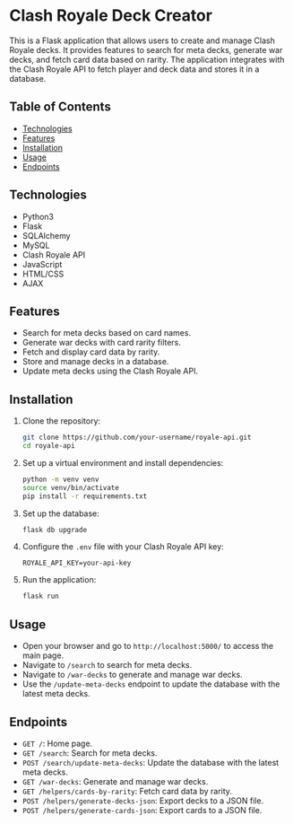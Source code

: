 # Clash Royale Deck Creator

This is a Flask application that allows users to create and manage Clash Royale decks. It provides features to search for meta decks, generate war decks, and fetch card data based on rarity. The application integrates with the Clash Royale API to fetch player and deck data and stores it in a database.

## Table of Contents

- [Technologies](#technologies)
- [Features](#features)
- [Installation](#installation)
- [Usage](#usage)
- [Endpoints](#endpoints)

## Technologies

- Python3
- Flask
- SQLAlchemy
- MySQL
- Clash Royale API
- JavaScript
- HTML/CSS
- AJAX

## Features

- Search for meta decks based on card names.
- Generate war decks with card rarity filters.
- Fetch and display card data by rarity.
- Store and manage decks in a database.
- Update meta decks using the Clash Royale API.

## Installation

1. Clone the repository:
    ```sh
    git clone https://github.com/your-username/royale-api.git
    cd royale-api
    ```

2. Set up a virtual environment and install dependencies:
    ```sh
    python -m venv venv
    source venv/bin/activate
    pip install -r requirements.txt
    ```

3. Set up the database:
    ```sh
    flask db upgrade
    ```

4. Configure the `.env` file with your Clash Royale API key:
    ```env
    ROYALE_API_KEY=your-api-key
    ```

5. Run the application:
    ```sh
    flask run
    ```

## Usage

- Open your browser and go to `http://localhost:5000/` to access the main page.
- Navigate to `/search` to search for meta decks.
- Navigate to `/war-decks` to generate and manage war decks.
- Use the `/update-meta-decks` endpoint to update the database with the latest meta decks.

## Endpoints

- `GET /`: Home page.
- `GET /search`: Search for meta decks.
- `POST /search/update-meta-decks`: Update the database with the latest meta decks.
- `GET /war-decks`: Generate and manage war decks.
- `GET /helpers/cards-by-rarity`: Fetch card data by rarity.
- `POST /helpers/generate-decks-json`: Export decks to a JSON file.
- `POST /helpers/generate-cards-json`: Export cards to a JSON file.
